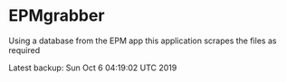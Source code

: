 # EPMgrabber
Using a database from the EPM app this application scrapes the files as required


Latest backup: Sun Oct 6 04:19:02 UTC 2019
